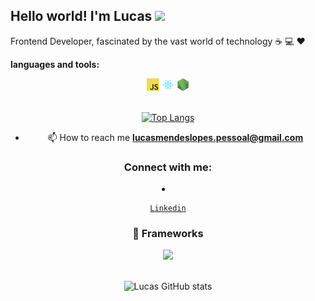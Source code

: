 ## Hello world! I'm Lucas <img src="https://github.com/TheDudeThatCode/TheDudeThatCode/raw/master/Assets/Earth.gif" width="30" style="max-width: 100%;">

Frontend Developer, fascinated by the vast world of technology :coffee: :computer: :heart:

**languages and tools:** 

 <div align="center">
  <span>
    <code><img height="20" src="https://raw.githubusercontent.com/github/explore/80688e429a7d4ef2fca1e82350fe8e3517d3494d/topics/javascript/javascript.png"></code>
    <code><img height="20" src="https://raw.githubusercontent.com/github/explore/80688e429a7d4ef2fca1e82350fe8e3517d3494d/topics/react/react.png"></code>
   <code><img height="20" src="https://raw.githubusercontent.com/github/explore/80688e429a7d4ef2fca1e82350fe8e3517d3494d/topics/nodejs/nodejs.png"></code>
  </span>
 </div>
</br>
<div align="center">



[![Top Langs](https://github-readme-stats.vercel.app/api/top-langs/?username=LucasMendesLopes&layout=compact&theme=tokyonight)](https://github.com/LucasMendesLopes/github-readme-stats)

  



</div>







<div align="center">

  

- 📫 How to reach me **lucasmendeslopes.pessoal@gmail.com**

  

</div>





 <h3 align="center">Connect with me:</h3>

  

 <p align="left">

  <li align="center">

   <a class="url" href="https://www.linkedin.com/in/lucas-mendes-lopes-29160b1b4/" img> 

    Linkedin

   </a>

  </li>
  
<h3 align="center"> 🚀 Frameworks </h3>

<div align="center">
 <span>
    <img src="https://img.shields.io/badge/Bootstrap-563D7C?style=for-the-badge&logo=bootstrap&logoColor=white"/>  
 </span>
</div>


</br>


<div align="center">

  

![Lucas GitHub stats](https://github-readme-stats.vercel.app/api?username=LucasMendesLopes&show_icons=true&theme=tokyonight)



</div>
